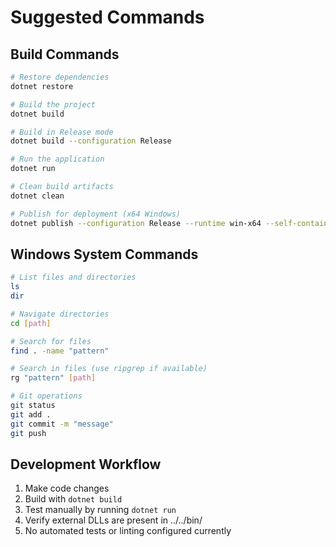# Suggested Commands

## Build Commands
```bash
# Restore dependencies
dotnet restore

# Build the project
dotnet build

# Build in Release mode
dotnet build --configuration Release

# Run the application
dotnet run

# Clean build artifacts
dotnet clean

# Publish for deployment (x64 Windows)
dotnet publish --configuration Release --runtime win-x64 --self-contained false
```

## Windows System Commands
```bash
# List files and directories
ls
dir

# Navigate directories
cd [path]

# Search for files
find . -name "pattern"

# Search in files (use ripgrep if available)
rg "pattern" [path]

# Git operations
git status
git add .
git commit -m "message"
git push
```

## Development Workflow
1. Make code changes
2. Build with `dotnet build`
3. Test manually by running `dotnet run`
4. Verify external DLLs are present in ../../bin/
5. No automated tests or linting configured currently